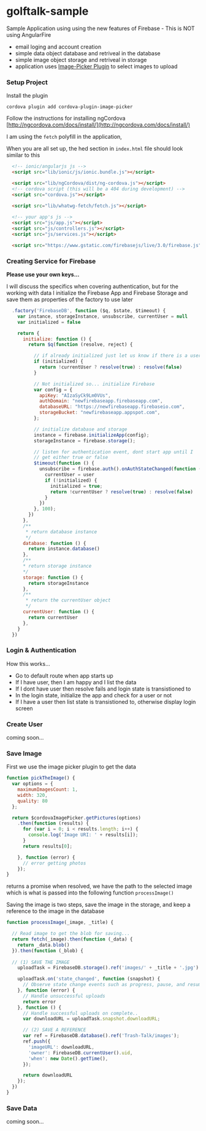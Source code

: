 # golftalk-sample
Sample Application using using the new features of Firebase - This is NOT using AngularFire

- email loging and account creation
- simple data object database and retriveal in the database
- simple image object storage and retriveal in storage
- application uses [Image-Picker Plugin](http://bit.ly/25a3xfG) to select images to upload

### Setup Project

Install the plugin
```
cordova plugin add cordova-plugin-image-picker
```
Follow the instructions for installing ngCordova
[http://ngcordova.com/docs/install/](http://ngcordova.com/docs/install/)

I am using the `fetch` polyfill in the application, 

When you are all set up, the hed section in `index.html` file should look similar to this
```html
  <!-- ionic/angularjs js -->
  <script src="lib/ionic/js/ionic.bundle.js"></script>

  <script src="lib/ngCordova/dist/ng-cordova.js"></script>
  <!-- cordova script (this will be a 404 during development) -->
  <script src="cordova.js"></script>

  <script src="lib/whatwg-fetch/fetch.js"></script>
  
  <!-- your app's js -->
  <script src="js/app.js"></script>
  <script src="js/controllers.js"></script>
  <script src="js/services.js"></script>

  <script src="https://www.gstatic.com/firebasejs/live/3.0/firebase.js"></script>
```
### Creating Service for Firebase

**Please use your own keys...**

I will discuss the specifics when covering authentication, but for the working with data I initialize the Firebase App and Firebase Storage and save them as properties of the factory to use later

```Javascript
  .factory('FirebaseDB', function ($q, $state, $timeout) {
    var instance, storageInstance, unsubscribe, currentUser = null
    var initialized = false

    return {
      initialize: function () {
        return $q(function (resolve, reject) {

          // if already initialized just let us know if there is a user or not
          if (initialized) {
            return !currentUser ? resolve(true) : resolve(false)
          }

          // Not initialized so... initialize Firebase
          var config = {
            apiKey: "AIzaSyCk9Lm0VUs",
            authDomain: "newfirebaseapp.firebaseapp.com",
            databaseURL: "https://newfirebaseapp.firebaseio.com",
            storageBucket: "newfirebaseapp.appspot.com",
          };

          // initialize database and storage
          instance = firebase.initializeApp(config);
          storageInstance = firebase.storage();

          // listen for authentication event, dont start app until I 
          // get either true or false
          $timeout(function () {
            unsubscribe = firebase.auth().onAuthStateChanged(function (user) {
              currentUser = user
              if (!initialized) {
                initialized = true;
                return !currentUser ? resolve(true) : resolve(false)
              }
            })
          }, 100);
        })
      },
      /**
       * return database instance
       */
      database: function () {
        return instance.database()
      },
      /**
      * return storage instance
      */
      storage: function () {
        return storageInstance
      },
      /**
       * return the currentUser object
       */
      currentUser: function () {
        return currentUser
      },
    }
  })
  ```

### Login & Authentication
  How this works...
  - Go to default route when app starts up
  - If I have user, then I am happy and I list the data
  - If I dont have user then resolve fails and login state is transistioned to
  - In the login state, initialize the app and check for a user or not
  - If I have a user then list state is transistioned to, otherwise display login screen


### Create User
coming soon...

### Save Image

First we use the image picker plugin to get the data
```Javascript
function pickTheImage() {
  var options = {
    maximumImagesCount: 1,
    width: 320,
    quality: 80
  };

  return $cordovaImagePicker.getPictures(options)
    .then(function (results) {
      for (var i = 0; i < results.length; i++) {
        console.log('Image URI: ' + results[i]);
      }
      return results[0];

    }, function (error) {
      // error getting photos
    });
}
```
returns a promise when resolved, we have the path to the selected image which is what is passed into the following function `processImage()`

Saving the image is two steps, save the image in the storage, and keep a reference to  the image in the database
```Javascript
function processImage(_image, _title) {

  // Read image to get the blob for saving...
  return fetch(_image).then(function (_data) {
    return _data.blob()
  }).then(function (_blob) {
  
  // (1) SAVE THE IMAGE
    uploadTask = FirebaseDB.storage().ref('images/' + _title + '.jpg').put(_blob)

    uploadTask.on('state_changed', function (snapshot) {
      // Observe state change events such as progress, pause, and resume
    }, function (error) {
      // Handle unsuccessful uploads
      return error
    }, function () {
      // Handle successful uploads on complete..
      var downloadURL = uploadTask.snapshot.downloadURL;

      // (2) SAVE A REFERENCE
      var ref = FirebaseDB.database().ref('Trash-Talk/images');
      ref.push({
        'imageURL': downloadURL,
        'owner': FirebaseDB.currentUser().uid,
        'when': new Date().getTime(),
      });

      return downloadURL
    });
  })
}
```


### Save Data
coming soon...
